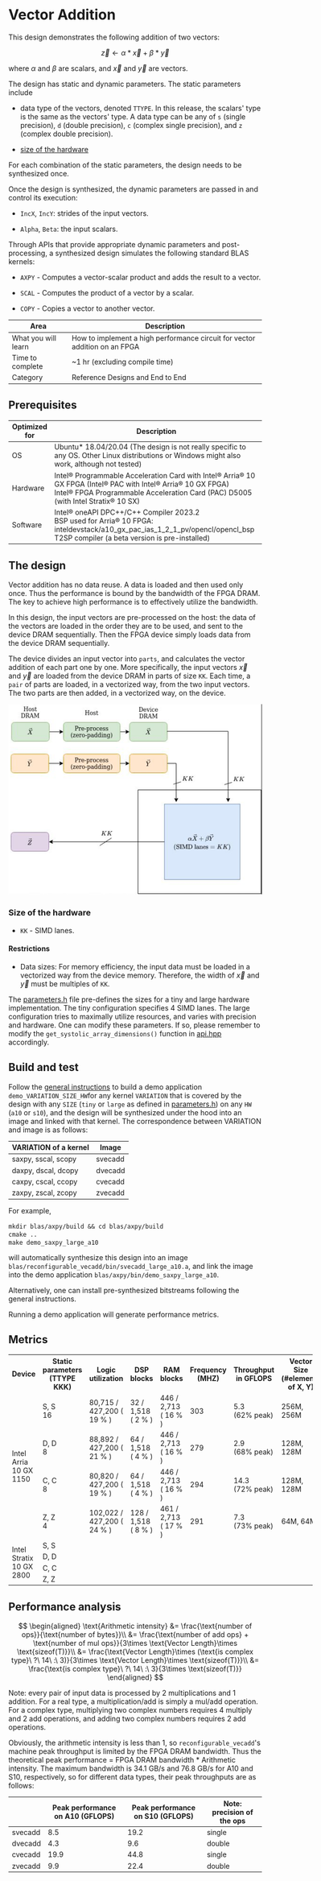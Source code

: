 # Vector Addition

This design demonstrates the following addition of two vectors:

$$
\vec{z} \longleftarrow \alpha * \vec{x} + \beta * \vec{y}
$$

where $\alpha$ and $\beta$ are scalars, and $\vec{x}$ and $\vec{y}$ are vectors.

The design has static and dynamic parameters. The static parameters include

* data type of the vectors, denoted `TTYPE`. In this release, the scalars' type is the same as the vectors' type. A data type can be any of `s` (single precision), `d` (double precision), `c` (complex single precision), and `z` (complex double precision).

* [size of the hardware](#user-content-size-of-the-hardware)

For each combination of the static parameters, the design needs to be synthesized once.

Once the design is synthesized, the dynamic parameters are passed in and control its execution:

* `IncX`, `IncY`: strides of the input vectors.

* `Alpha`, `Beta`: the input scalars.

Through APIs that provide appropriate dynamic parameters and post-processing, a synthesized design simulates the following standard BLAS kernels:

* `AXPY` - Computes a vector-scalar product and adds the result to a vector.

* `SCAL` - Computes the product of a vector by a scalar.

* `COPY` - Copies a vector to another vector.

| Area                | Description                                                                       |
| ------------------- | --------------------------------------------------------------------------------- |
| What you will learn | How to implement a high performance circuit for vector addition on an FPGA |
| Time to complete    | ~1 hr (excluding compile time)                                                    |
| Category            | Reference Designs and End to End                                                  |

## Prerequisites

| Optimized for | Description                                                                                                                                                                                           |
| ------------- | ----------------------------------------------------------------------------------------------------------------------------------------------------------------------------------------------------- |
| OS            | Ubuntu* 18.04/20.04 (The design is not really specific to any OS. Other Linux distributions or Windows might also work, although not tested)                                                          |
| Hardware      | Intel® Programmable Acceleration Card with Intel® Arria® 10 GX FPGA (Intel® PAC with Intel® Arria® 10 GX FPGA)<br/>Intel® FPGA Programmable Acceleration Card (PAC) D5005 (with Intel Stratix® 10 SX) |
| Software      | Intel® oneAPI DPC++/C++ Compiler 2023.2<br/>BSP used for Arria® 10 FPGA: inteldevstack/a10_gx_pac_ias_1_2_1_pv/opencl/opencl_bsp<br/>T2SP compiler (a beta version is pre-installed)                  |

## The design

Vector addition has no data reuse. A data is loaded and then used only once. Thus the performance is bound by the bandwidth of the FPGA DRAM. The key to achieve high performance is to effectively utilize the bandwidth.

In this design, the input vectors are pre-processed on the host: the data of the vectors are loaded in the order they are to be used, and sent to the device DRAM sequentially. Then the FPGA device simply loads data from the device DRAM sequentially.

The device divides an input vector into `parts`, and calculates the vector addition of each part one by one. More specifically, the input vectors $\vec{x}$ and $\vec{y}$ are loaded from the device DRAM in parts of size `KK`. Each time, a `pair` of parts are loaded, in a vectorized way, from the two input vectors. The two parts are then added, in a vectorized way, on the device.

![](figures/vecadd_flow.png)

### Size of the hardware

* `KK` - SIMD lanes.

#### Restrictions

* Data sizes: For memory efficiency, the input data must be loaded in a vectorized way from the device memory. Therefore, the width of $\vec{x}$ and $\vec{y}$ must be multiples of  `KK`.

The [parameters.h](./parameters.h) file pre-defines the sizes for a tiny and large hardware implementation. The tiny configuration specifies 4 SIMD lanes. The large configuration tries to maximally utilize resources, and varies with precision and hardware. One can modify these parameters. If so, please remember to modify the `get_systolic_array_dimensions()` function in [api.hpp](./api.hpp) accordingly.

## Build and test

Follow the [general instructions](../README.md#user-content-build-a-kernel-and-run-on-Linux) to build a demo application `demo_VARIATION_SIZE_HW`for any kernel `VARIATION` that is covered by the design with any `SIZE` (`tiny` or `large` as defined in [parameters.h](./parameters.h)) on any `HW` (`a10` or `s10`), and the design will be synthesized under the hood into an image and  linked with that kernel. The correspondence between VARIATION and image is as follows:

| VARIATION of a kernel | Image   |
| --------------------- | ------- |
| saxpy, sscal, scopy   | svecadd |
| daxpy, dscal, dcopy   | dvecadd |
| caxpy, cscal, ccopy   | cvecadd |
| zaxpy, zscal, zcopy   | zvecadd |

For example,

```shell
mkdir blas/axpy/build && cd blas/axpy/build
cmake ..
make demo_saxpy_large_a10
```

will automatically synthesize this design into an image `blas/reconfigurable_vecadd/bin/svecadd_large_a10.a`, and link the image into the demo application `blas/axpy/bin/demo_saxpy_large_a10`.

Alternatively, one can install pre-synthesized bitstreams following the general instructions.

Running a demo application will generate performance metrics.

## Metrics

<table style="width:120%">
<tr>
    <th>Device</th>
    <th>Static parameters<br>(TTYPE<br>KKK)</th>
    <th>Logic utilization</th>
    <th>DSP blocks</th>
    <th>RAM blocks</th>
    <th>Frequency<br>(MHZ)</th>
    <th>Throughput in GFLOPS</th>
    <th>Vector Size<br>(#elements of X, Y)</th>
    <th>Command to reproduce</th>
</tr>
<tr>
    <td rowspan="4">Intel Arria 10 GX 1150</td>
    <td>S, S<br>16</td>
    <td>80,715 / 427,200 ( 19 % )</td>
    <td>32 / 1,518 ( 2 % )</td>
    <td>446 / 2,713 ( 16 % )</td>
    <td>303</td>
    <td>5.3<br>(62% peak)</td>
    <td>256M, 256M</td>
    <td>blas/dot/bin/demo_saxpy_large_a10.unsigned</td>
</tr>
<tr>
    <td>D, D<br>8</td>
    <td>88,892 / 427,200 ( 21 % )</td>
    <td>64 / 1,518 ( 4 % )</td>
    <td>446 / 2,713 ( 16 % )</td>
    <td>279</td>
    <td>2.9<br>(68% peak)</td>
    <td>128M, 128M</td>
    <td>blas/dot/bin/demo_daxpy_large_a10.unsigned</td>
</tr>
<tr>
    <td>C, C<br>8</td>
    <td>80,820 / 427,200 ( 19 % )</td>
    <td>64 / 1,518 ( 4 % )</td>
    <td>446 / 2,713 ( 16 % )</td>
    <td>294</td>
    <td>14.3<br>(72% peak)</td>
    <td>128M, 128M</td>
    <td>blas/dotu/bin/demo_caxpy_large_a10.unsigned</td>
</tr>
<tr>
    <td>Z, Z<br>4</td>
    <td>102,022 / 427,200 ( 24 % )</td>
    <td>128 / 1,518 ( 8 % )</td>
    <td>461 / 2,713 ( 17 % )</td>
    <td>291</td>
    <td>7.3<br>(73% peak)</td>
    <td>64M, 64M</td>
    <td>blas/dotu/bin/demo_zaxpy_large_a10.unsigned</td>
</tr>
<tr>
    <td rowspan="4">Intel Stratix 10 GX 2800</td>
    <td>S, S<br></td>
    <td></td>
    <td></td>
    <td></td>
    <td></td>
    <td></td>
    <td></td>
    <td></td>
</tr>
<tr>
    <td>D, D<br></td>
    <td></td>
    <td></td>
    <td></td>
    <td></td>
    <td></td>
    <td></td>
    <td></td>
</tr>
<tr>
    <td>C, C<br></td>
    <td></td>
    <td></td>
    <td></td>
    <td></td>
    <td></td>
    <td></td>
    <td></td>
</tr>
<tr>
    <td>Z, Z<br></td>
    <td></td>
    <td></td>
    <td></td>
    <td></td>
    <td></td>
    <td></td>
    <td></td>
</tr>

</table>

## Performance analysis

$$
\begin{aligned}
\text{Arithmetic intensity} &= \frac{\text{number of ops}}{\text{number of bytes}}\\
&= \frac{\text{number of add ops} + \text{number of mul ops}}{3\times \text{Vector Length}\times \text{sizeof(T)}}\\
&= \frac{\text{Vector Length}\times (\text{is complex type}\ ?\ 14\ :\ 3)}{3\times \text{Vector Length}\times \text{sizeof(T)}}\\
&= \frac{\text{is complex type}\ ?\ 14\ :\ 3}{3\times \text{sizeof(T)}}
\end{aligned}
$$

Note: every pair of input data is processed by 2 multiplications and 1 addition. For a real type, a multiplication/add is simply a mul/add operation. For a complex type, multiplying two complex numbers requires 4 multiply and 2 add operations, and adding two complex numbers requires 2 add operations. 

Obviously, the arithmetic intensity is less than 1, so `reconfigurable_vecadd`'s machine peak throughput is limited by the FPGA DRAM bandwidth. Thus the theoretical peak performance = FPGA DRAM bandwidth * Arithmetic intensity. The maximum bandwidth is 34.1 GB/s and 76.8 GB/s for A10 and S10, respectively, so for different data types, their peak throughputs are as follows:


|         |  Peak performance on A10 (GFLOPS) | Peak performance on S10 (GFLOPS) |Note: precision of the ops|
| ------- | ----------- | ----------- |----------- |
| svecadd | 8.5           | 19.2  |single|
| dvecadd | 4.3           | 9.6       |double|
| cvecadd | 19.9           | 44.8      |single|
| zvecadd | 9.9           | 22.4      |double|
